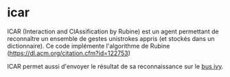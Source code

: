 # icar
ICAR (Interaction and ClAssification by Rubine) est un agent permettant de reconna&icirc;tre un ensemble de gestes unistrokes appris (et stock&eacute;s dans un dictionnaire). Ce code impl&eacute;mente l'algorithme de Rubine (https://dl.acm.org/citation.cfm?id=122753)

ICAR permet aussi d'envoyer le r&eacute;sultat de sa reconnaissance sur le [bus ivy](https://github.com/truillet/ivy).

